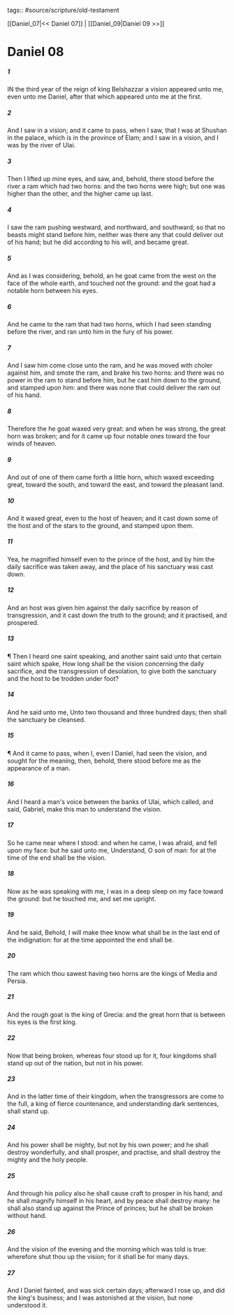 tags:: #source/scripture/old-testament

[[Daniel_07|<< Daniel 07]] | [[Daniel_09|Daniel 09 >>]]

# Daniel 08

##### 1

IN the third year of the reign of king Belshazzar a vision appeared unto me, even unto me Daniel, after that which appeared unto me at the first.

##### 2

And I saw in a vision; and it came to pass, when I saw, that I was at Shushan in the palace, which is in the province of Elam; and I saw in a vision, and I was by the river of Ulai.

##### 3

Then I lifted up mine eyes, and saw, and, behold, there stood before the river a ram which had two horns: and the two horns were high; but one was higher than the other, and the higher came up last.

##### 4

I saw the ram pushing westward, and northward, and southward; so that no beasts might stand before him, neither was there any that could deliver out of his hand; but he did according to his will, and became great.

##### 5

And as I was considering, behold, an he goat came from the west on the face of the whole earth, and touched not the ground: and the goat had a notable horn between his eyes.

##### 6

And he came to the ram that had two horns, which I had seen standing before the river, and ran unto him in the fury of his power.

##### 7

And I saw him come close unto the ram, and he was moved with choler against him, and smote the ram, and brake his two horns: and there was no power in the ram to stand before him, but he cast him down to the ground, and stamped upon him: and there was none that could deliver the ram out of his hand.

##### 8

Therefore the he goat waxed very great: and when he was strong, the great horn was broken; and for it came up four notable ones toward the four winds of heaven.

##### 9

And out of one of them came forth a little horn, which waxed exceeding great, toward the south, and toward the east, and toward the pleasant land.

##### 10

And it waxed great, even to the host of heaven; and it cast down some of the host and of the stars to the ground, and stamped upon them.

##### 11

Yea, he magnified himself even to the prince of the host, and by him the daily sacrifice was taken away, and the place of his sanctuary was cast down.

##### 12

And an host was given him against the daily sacrifice by reason of transgression, and it cast down the truth to the ground; and it practised, and prospered.

##### 13

¶ Then I heard one saint speaking, and another saint said unto that certain saint which spake, How long shall be the vision concerning the daily sacrifice, and the transgression of desolation, to give both the sanctuary and the host to be trodden under foot?

##### 14

And he said unto me, Unto two thousand and three hundred days; then shall the sanctuary be cleansed.

##### 15

¶ And it came to pass, when I, even I Daniel, had seen the vision, and sought for the meaning, then, behold, there stood before me as the appearance of a man.

##### 16

And I heard a man's voice between the banks of Ulai, which called, and said, Gabriel, make this man to understand the vision.

##### 17

So he came near where I stood: and when he came, I was afraid, and fell upon my face: but he said unto me, Understand, O son of man: for at the time of the end shall be the vision.

##### 18

Now as he was speaking with me, I was in a deep sleep on my face toward the ground: but he touched me, and set me upright.

##### 19

And he said, Behold, I will make thee know what shall be in the last end of the indignation: for at the time appointed the end shall be.

##### 20

The ram which thou sawest having two horns are the kings of Media and Persia.

##### 21

And the rough goat is the king of Grecia: and the great horn that is between his eyes is the first king.

##### 22

Now that being broken, whereas four stood up for it, four kingdoms shall stand up out of the nation, but not in his power.

##### 23

And in the latter time of their kingdom, when the transgressors are come to the full, a king of fierce countenance, and understanding dark sentences, shall stand up.

##### 24

And his power shall be mighty, but not by his own power; and he shall destroy wonderfully, and shall prosper, and practise, and shall destroy the mighty and the holy people.

##### 25

And through his policy also he shall cause craft to prosper in his hand; and he shall magnify himself in his heart, and by peace shall destroy many: he shall also stand up against the Prince of princes; but he shall be broken without hand.

##### 26

And the vision of the evening and the morning which was told is true: wherefore shut thou up the vision; for it shall be for many days.

##### 27

And I Daniel fainted, and was sick certain days; afterward I rose up, and did the king's business; and I was astonished at the vision, but none understood it.
